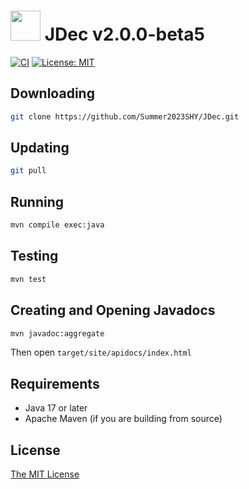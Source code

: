 # <img src="logo.png" width="48"> JDec v2.0.0-beta5

[![CI](https://github.com/Summer2023SHY/JDec/actions/workflows/ci.yml/badge.svg)](https://github.com/Summer2023SHY/JDec/actions/workflows/ci.yml) [![License: MIT](https://img.shields.io/badge/License-MIT-yellow.svg)](./LICENSE)

## Downloading

```bash
git clone https://github.com/Summer2023SHY/JDec.git
```

## Updating

```bash
git pull
```

## Running

```bash
mvn compile exec:java
```

## Testing

```bash
mvn test
```

## Creating and Opening Javadocs

```bash
mvn javadoc:aggregate
```

Then open `target/site/apidocs/index.html`

## Requirements

- Java 17 or later
- Apache Maven (if you are building from source)

## License

[The MIT License](./LICENSE)

